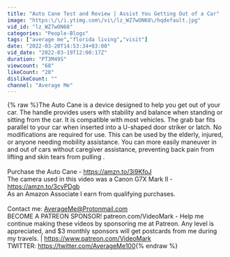 ```yaml
---
title: "Auto Cane Test and Review | Assist You Getting Out of a Car"
image: "https:\/\/i.ytimg.com\/vi\/lz_WZ7wON68\/hqdefault.jpg"
vid_id: "lz_WZ7wON68"
categories: "People-Blogs"
tags: ["average me","florida living","visit"]
date: "2022-03-20T14:53:34+03:00"
vid_date: "2022-03-19T12:00:17Z"
duration: "PT3M49S"
viewcount: "68"
likeCount: "20"
dislikeCount: ""
channel: "Average Me"
---
```

{% raw %}The Auto Cane is a device designed to help you get out of your car. The handle provides users with stability and balance when standing or sitting from the car. It is compatible with most vehicles. The grab bar fits parallel to your car when inserted into a U-shaped door striker or latch. No modifications are required for use. This can be used by the elderly, injured, or anyone needing mobility assistance. You can more easily maneuver in and out of cars without caregiver assistance, preventing back pain from lifting and skin tears from pulling .<br /><br />Purchase the Auto Cane - <a rel="nofollow" target="blank" href="https://amzn.to/3i9KfoJ">https://amzn.to/3i9KfoJ</a><br />The camera used in this video was a Canon G7X Mark II - <a rel="nofollow" target="blank" href="https://amzn.to/3cyPDgb">https://amzn.to/3cyPDgb</a><br />As an Amazon Associate I earn from qualifying purchases.<br /><br />Contact me: AverageMe@Protonmail.com<br />BECOME A PATREON SPONSOR! patreon.com/VideoMark - Help me continue making these videos by sponsoring me at Patreon. Any level is appreciated, and $3 monthly sponsors will get postcards from me during my travels. | <a rel="nofollow" target="blank" href="https://www.patreon.com/VideoMark">https://www.patreon.com/VideoMark</a><br />TWITTER: <a rel="nofollow" target="blank" href="https://twitter.com/AverageMe100">https://twitter.com/AverageMe100</a>{% endraw %}
